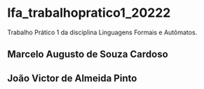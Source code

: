 # lfa_trabalhopratico1_20222
Trabalho Prático 1 da disciplina Linguagens Formais e Autômatos.
## Marcelo Augusto de Souza Cardoso
## João Victor de Almeida Pinto
